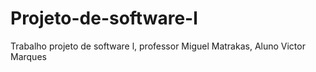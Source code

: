 # Projeto-de-software-l
Trabalho projeto de software l, professor Miguel Matrakas, Aluno Victor Marques

